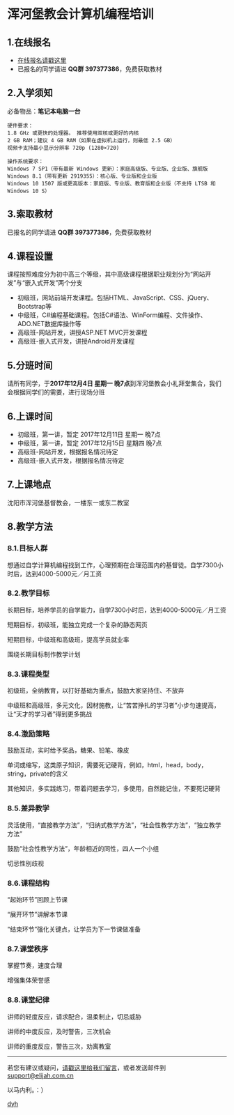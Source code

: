 # 浑河堡教会计算机编程培训

## 1.在线报名
- [在线报名请戳这里](https://www.wenjuan.in/s/f6zyum/)
- 已报名的同学请进 **QQ群 397377386**，免费获取教材


## 2.入学须知
必备物品：**笔记本电脑一台**

    硬件要求：
    1.8 GHz 或更快的处理器。 推荐使用双核或更好的内核
    2 GB RAM；建议 4 GB RAM（如果在虚拟机上运行，则最低 2.5 GB）
    视频卡支持最小显示分辨率 720p (1280×720)

    操作系统要求：
    Windows 7 SP1（带有最新 Windows 更新）：家庭高级版、专业版、企业版、旗舰版
    Windows 8.1（带有更新 2919355）：核心版、专业版和企业版
    Windows 10 1507 版或更高版本：家庭版、专业版、教育版和企业版（不支持 LTSB 和 Windows 10 S）



## 3.索取教材
已报名的同学请进 **QQ群 397377386**，免费获取教材


## 4.课程设置
课程按照难度分为初中高三个等级，其中高级课程根据职业规划分为“网站开发”与“嵌入式开发”两个分支

- 初级班，网站前端开发课程。包括HTML、JavaScript、CSS、jQuery、Bootstrap等
- 中级班，C#编程基础课程。包括C#语法、WinForm编程、文件操作、ADO.NET数据库操作等
- 高级班-网站开发，讲授ASP.NET MVC开发课程
- 高级班-嵌入式开发，讲授Android开发课程


## 5.分班时间
请所有同学，于**2017年12月4日 星期一 晚7点**到浑河堡教会小礼拜堂集合，我们会根据同学们的需要，进行现场分班


## 6.上课时间
- 初级班，第一讲，暂定 2017年12月11日 星期一 晚7点
- 中级班，第一讲，暂定 2017年12月15日 星期四 晚7点
- 高级班-网站开发，根据报名情况待定
- 高级班-嵌入式开发，根据报名情况待定


## 7.上课地点
沈阳市浑河堡基督教会，一楼东一或东二教室


## 8.教学方法

### 8.1.目标人群
想通过自学计算机编程找到工作，心理预期在合理范围内的基督徒。自学7300小时后，达到4000-5000元／月工资


### 8.2.教学目标
长期目标，培养学员的自学能力，自学7300小时后，达到4000-5000元／月工资

短期目标，初级班，能独立完成一个复杂的静态网页

短期目标，中级班和高级班，提高学员就业率

围绕长期目标制作教学计划


### 8.3.课程类型
初级班，全纳教育，以打好基础为重点，鼓励大家坚持住、不放弃

中级班和高级班，多元文化，因材施教，让“苦苦挣扎的学习者”小步匀速提高，让“天才的学习者”得到更多挑战


### 8.4.激励策略
鼓励互动，实时给予奖品，糖果、铅笔、橡皮

单词或缩写，这类原子知识，需要死记硬背，例如，html，head，body，string，private的含义

其他知识，多实践练习，带着问题去学习，多使用，自然能记住，不要死记硬背


### 8.5.差异教学
灵活使用，“直接教学方法”，“归纳式教学方法”，“社会性教学方法”，“独立教学方法”

鼓励“社会性教学方法”，年龄相近的同性，四人一个小组

切忌性别歧视


### 8.6.课程结构
“起始环节”回顾上节课

“展开环节”讲解本节课

“结束环节”强化关键点，让学员为下一节课做准备


### 8.7.课堂秩序
掌握节奏，速度合理

增强集体荣誉感


### 8.8.课堂纪律
讲师的轻度反应，请求配合，温柔制止，切忌威胁

讲师的中度反应，及时警告，三次机会

讲师的重度反应，警告三次，劝离教室


--------------

若您有建议或疑问，[请戳这里给我们留言](https://github.com/ElijahLabs/7300/issues)，或者发送邮件到[support@elijah.com.cn](mailto:support@elijah.com.cn)

以马内利。：）

[dyh](https://github.com/dyh)

